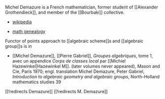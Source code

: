Michel Demazure is a French mathematician, former student of [[Alexander Grothendieck]], and member of the [[Bourbaki]] collective.

* [wikipedia](http://en.wikipedia.org/wiki/Michel_Demazure)

* [math genealogy](http://www.genealogy.math.ndsu.nodak.edu/id.php?id=76208)

Functor of points approach to [[algebraic scheme]]s and [[algebraic group]]s is in 

* [[Michel Demazure]], [[Pierre Gabriel]], _Groupes algebriques_, tome 1,  avec un appendice _Corps de classes local_ par [[Michiel Hazewinkel|Hazewinkel M]]. (later volumes never appeared), Mason and Cie, Paris 1970; engl. translation Michel Demazure, Peter Gabriel, _Introduction to algebraic geometry and algebraic groups_, North-Holland mathematics studies 39

[[!redirects Demazure]]
[[!redirects M. Demazure]]